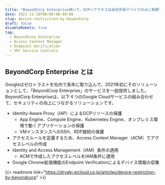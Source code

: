 ```yaml
---
title: "BeyondCorp Enterprise用いて、GCPへアクセスは会社所有デバイスのみに制限"
date: 2021-11-19T00:00:00-09:00
slug: device-restriction-by-beyondcorp
draft: false
disableRobots: true
tag:
  - BeyondCorp Enterprise
  - Access Context Manager
  - Endpoint Verification
  - VPC Service Controls
---
```


## BeyondCorp Enterprise とは

Googleはゼロトラストを社内で長年に取り込んで、2021年初にそのソリューションとして、「BeyondCorp Enterprise」のサービスを一般提供しました。 BeyondCorp Enterpriseは、以下４つのGoogle Cloudサービスの組み合わせて、セキュリティの向上につながるソリューションです。

- Identity-Aware Proxy（IAP）によるGCPリソースの保護
  - App Engine、Compute Engine、Kubernetes Engine、オンプレミス環境で動くアプリケーションの保護
  - VMインスタンスへのSSH、RDP接続の保護
- アクセスルールを定義するため、Access Context Manager（ACM）でアクセスレベルの作成
- Identity and Access Management（IAM）条件の適用
  - ACMで作成したアクセスレベルをIAM条件に適用
- Google Chrome拡張機能のEndpoint Verificationによるデバイス情報の収集


{{< readmore link="https://dryaki.gicloud.co.jp/articles/device-restriction-by-beyondcorp" >}}
